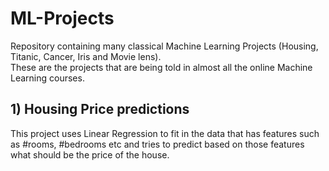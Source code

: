 # ML-Projects
Repository containing many classical Machine Learning Projects (Housing, Titanic, Cancer, Iris and Movie lens).                          
These are the projects that are being told in almost all the online Machine Learning courses.

## 1) Housing Price predictions
This project uses Linear Regression to fit in the data that has features such as #rooms, #bedrooms etc and tries to predict based on those features what should be the price of the house.                                                

